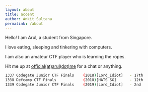 ```yaml
---
layout: about
title: accent
author: Ankit Sultana
permalink: /about
---
```

Hello! I am Arul, a student from Singapore. 

I love eating, sleeping and tinkering with computers. 

I am also an amateur CTF player who is learning the ropes. 

Hit me up at <a href = mailto:official@arul.me>official(at)arul(dot)me</a> for a chat or anything.

```bash
1337 Codegate Junior CTF Finals    (2018)[Lord_Idiot]   - 17th
1338 Defcamp CTF Finals            (2018)[HATS SG]      - 12th
1339 Codegate Junior CTF Finals    (2019)[Lord_Idiot]   - 2nd
```
